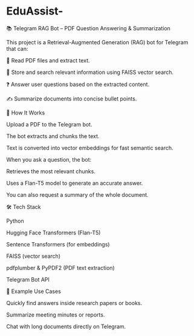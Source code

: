# EduAssist-
📚 Telegram RAG Bot – PDF Question Answering & Summarization

This project is a Retrieval-Augmented Generation (RAG) bot for Telegram that can:

📄 Read PDF files and extract text.

🧠 Store and search relevant information using FAISS vector search.

❓ Answer user questions based on the extracted content.

✍️ Summarize documents into concise bullet points.

🚀 How It Works

Upload a PDF to the Telegram bot.

The bot extracts and chunks the text.

Text is converted into vector embeddings for fast semantic search.

When you ask a question, the bot:

Retrieves the most relevant chunks.

Uses a Flan-T5 model to generate an accurate answer.

You can also request a summary of the whole document.

🛠 Tech Stack

Python

Hugging Face Transformers (Flan-T5)

Sentence Transformers (for embeddings)

FAISS (vector search)

pdfplumber & PyPDF2 (PDF text extraction)

Telegram Bot API

📌 Example Use Cases

Quickly find answers inside research papers or books.

Summarize meeting minutes or reports.

Chat with long documents directly on Telegram.
